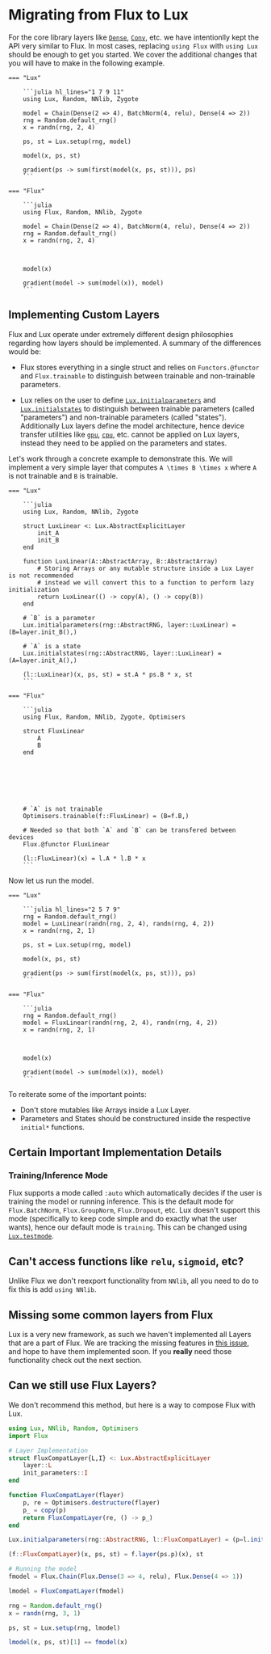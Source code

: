 # Migrating from Flux to Lux

For the core library layers like [`Dense`](@ref), [`Conv`](@ref), etc. we have intentionlly
kept the API very similar to Flux. In most cases, replacing `using Flux` with `using Lux`
should be enough to get you started. We cover the additional changes that you will have to
make in the following example.


```@raw html
=== "Lux"

    ```julia hl_lines="1 7 9 11"
    using Lux, Random, NNlib, Zygote

    model = Chain(Dense(2 => 4), BatchNorm(4, relu), Dense(4 => 2))
    rng = Random.default_rng()
    x = randn(rng, 2, 4)
  
    ps, st = Lux.setup(rng, model)

    model(x, ps, st)

    gradient(ps -> sum(first(model(x, ps, st))), ps)
    ```

=== "Flux"

    ```julia
    using Flux, Random, NNlib, Zygote

    model = Chain(Dense(2 => 4), BatchNorm(4, relu), Dense(4 => 2))
    rng = Random.default_rng()
    x = randn(rng, 2, 4)



    model(x)

    gradient(model -> sum(model(x)), model)
    ```
```

## Implementing Custom Layers

Flux and Lux operate under extremely different design philosophies regarding how layers
should be implemented. A summary of the differences would be:

* Flux stores everything in a single struct and relies on `Functors.@functor` and
  `Flux.trainable` to distinguish between trainable and non-trainable parameters.

* Lux relies on the user to define [`Lux.initialparameters`](@ref) and
  [`Lux.initialstates`](@ref) to distinguish between trainable parameters (called
  "parameters") and non-trainable parameters (called "states"). Additionally Lux layers
  define the model architecture, hence device transfer utilities like [`gpu`](@ref),
  [`cpu`](@ref), etc. cannot be applied on Lux layers, instead they need to be applied on
  the parameters and states.

Let's work through a concrete example to demonstrate this. We will implement a very simple
layer that computes ``A \times B \times x`` where ``A`` is not trainable and ``B`` is
trainable.

```@raw html
=== "Lux"

    ```julia
    using Lux, Random, NNlib, Zygote

    struct LuxLinear <: Lux.AbstractExplicitLayer
        init_A
        init_B
    end

    function LuxLinear(A::AbstractArray, B::AbstractArray)
        # Storing Arrays or any mutable structure inside a Lux Layer is not recommended
        # instead we will convert this to a function to perform lazy initialization
        return LuxLinear(() -> copy(A), () -> copy(B))
    end

    # `B` is a parameter
    Lux.initialparameters(rng::AbstractRNG, layer::LuxLinear) = (B=layer.init_B(),)

    # `A` is a state
    Lux.initialstates(rng::AbstractRNG, layer::LuxLinear) = (A=layer.init_A(),)

    (l::LuxLinear)(x, ps, st) = st.A * ps.B * x, st
    ```

=== "Flux"

    ```julia
    using Flux, Random, NNlib, Zygote, Optimisers

    struct FluxLinear
        A
        B
    end







    # `A` is not trainable
    Optimisers.trainable(f::FluxLinear) = (B=f.B,)
  
    # Needed so that both `A` and `B` can be transfered between devices
    Flux.@functor FluxLinear

    (l::FluxLinear)(x) = l.A * l.B * x
    ```
```

Now let us run the model.

```@raw html
=== "Lux"

    ```julia hl_lines="2 5 7 9"
    rng = Random.default_rng()
    model = LuxLinear(randn(rng, 2, 4), randn(rng, 4, 2))
    x = randn(rng, 2, 1)

    ps, st = Lux.setup(rng, model)

    model(x, ps, st)

    gradient(ps -> sum(first(model(x, ps, st))), ps)
    ```

=== "Flux"

    ```julia
    rng = Random.default_rng()
    model = FluxLinear(randn(rng, 2, 4), randn(rng, 4, 2))
    x = randn(rng, 2, 1)



    model(x)

    gradient(model -> sum(model(x)), model)
    ```
```

To reiterate some of the important points:

* Don't store mutables like Arrays inside a Lux Layer.
* Parameters and States should be constructured inside the respective `initial*` functions.

## Certain Important Implementation Details

### Training/Inference Mode

Flux supports a mode called `:auto` which automatically decides if the user is training the
model or running inference. This is the default mode for `Flux.BatchNorm`, `Flux.GroupNorm`,
`Flux.Dropout`, etc. Lux doesn't support this mode (specifically to keep code simple and
do exactly what the user wants), hence our default mode is `training`. This can be changed
using [`Lux.testmode`](@ref).

## Can't access functions like `relu`, `sigmoid`, etc?

Unlike Flux we don't reexport functionality from `NNlib`, all you need to do to fix this is
add `using NNlib`.

## Missing some common layers from Flux

Lux is a very new framework, as such we haven't implemented all Layers that are a part of
Flux. We are tracking the missing features in
[this issue](https://github.com/avik-pal/Lux.jl/issues/13), and hope to have them
implemented soon. If you **really** need those functionality check out the next section.

## Can we still use Flux Layers?

We don't recommend this method, but here is a way to compose Flux with Lux.

```julia
using Lux, NNlib, Random, Optimisers
import Flux

# Layer Implementation
struct FluxCompatLayer{L,I} <: Lux.AbstractExplicitLayer
    layer::L
    init_parameters::I
end

function FluxCompatLayer(flayer)
    p, re = Optimisers.destructure(flayer)
    p_ = copy(p)
    return FluxCompatLayer(re, () -> p_)
end

Lux.initialparameters(rng::AbstractRNG, l::FluxCompatLayer) = (p=l.init_parameters(),)

(f::FluxCompatLayer)(x, ps, st) = f.layer(ps.p)(x), st

# Running the model
fmodel = Flux.Chain(Flux.Dense(3 => 4, relu), Flux.Dense(4 => 1))

lmodel = FluxCompatLayer(fmodel)

rng = Random.default_rng()
x = randn(rng, 3, 1)

ps, st = Lux.setup(rng, lmodel)

lmodel(x, ps, st)[1] == fmodel(x)
```